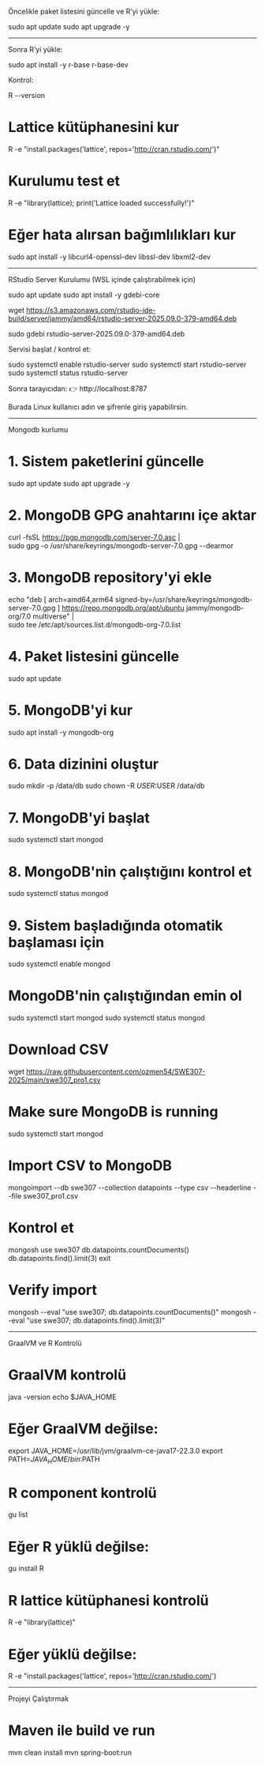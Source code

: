 Öncelikle paket listesini güncelle ve R’yi yükle:

sudo apt update
sudo apt upgrade -y

----------------------------------------------------------------------------------

Sonra R’yi yükle:

sudo apt install -y r-base r-base-dev

Kontrol:

R --version 

# Lattice kütüphanesini kur
R -e "install.packages('lattice', repos='http://cran.rstudio.com/')"

# Kurulumu test et
R -e "library(lattice); print('Lattice loaded successfully!')"

# Eğer hata alırsan bağımlılıkları kur
sudo apt install -y libcurl4-openssl-dev libssl-dev libxml2-dev

----------------------------------------------------------------------------------

RStudio Server Kurulumu (WSL içinde çalıştırabilmek için)

sudo apt update
sudo apt install -y gdebi-core

wget https://s3.amazonaws.com/rstudio-ide-build/server/jammy/amd64/rstudio-server-2025.09.0-379-amd64.deb

sudo gdebi rstudio-server-2025.09.0-379-amd64.deb


Servisi başlat / kontrol et:

sudo systemctl enable rstudio-server
sudo systemctl start rstudio-server
sudo systemctl status rstudio-server

Sonra tarayıcıdan:
👉 http://localhost:8787

Burada Linux kullanıcı adın ve şifrenle giriş yapabilirsin.

----------------------------------------------------------------------------------

Mongodb kurlumu

# 1. Sistem paketlerini güncelle
sudo apt update
sudo apt upgrade -y

# 2. MongoDB GPG anahtarını içe aktar
curl -fsSL https://pgp.mongodb.com/server-7.0.asc | \
   sudo gpg -o /usr/share/keyrings/mongodb-server-7.0.gpg --dearmor

# 3. MongoDB repository'yi ekle
echo "deb [ arch=amd64,arm64 signed-by=/usr/share/keyrings/mongodb-server-7.0.gpg ] https://repo.mongodb.org/apt/ubuntu jammy/mongodb-org/7.0 multiverse" | \
   sudo tee /etc/apt/sources.list.d/mongodb-org-7.0.list

# 4. Paket listesini güncelle
sudo apt update

# 5. MongoDB'yi kur
sudo apt install -y mongodb-org

# 6. Data dizinini oluştur
sudo mkdir -p /data/db
sudo chown -R $USER:$USER /data/db

# 7. MongoDB'yi başlat
sudo systemctl start mongod

# 8. MongoDB'nin çalıştığını kontrol et
sudo systemctl status mongod

# 9. Sistem başladığında otomatik başlaması için
sudo systemctl enable mongod

# MongoDB'nin çalıştığından emin ol
sudo systemctl start mongod
sudo systemctl status mongod
# Download CSV
wget https://raw.githubusercontent.com/ozmen54/SWE307-2025/main/swe307_pro1.csv

# Make sure MongoDB is running
sudo systemctl start mongod

# Import CSV to MongoDB
mongoimport --db swe307 --collection datapoints --type csv --headerline --file swe307_pro1.csv

# Kontrol et
mongosh
use swe307
db.datapoints.countDocuments()
db.datapoints.find().limit(3)
exit

# Verify import
mongosh --eval "use swe307; db.datapoints.countDocuments()"
mongosh --eval "use swe307; db.datapoints.find().limit(3)"

----------------------------------------------------------------------------------
GraalVM ve R Kontrolü

# GraalVM kontrolü
java -version
echo $JAVA_HOME

# Eğer GraalVM değilse:
export JAVA_HOME=/usr/lib/jvm/graalvm-ce-java17-22.3.0
export PATH=$JAVA_HOME/bin:$PATH

# R component kontrolü
gu list

# Eğer R yüklü değilse:
gu install R

# R lattice kütüphanesi kontrolü
R -e "library(lattice)"

# Eğer yüklü değilse:
R -e "install.packages('lattice', repos='http://cran.rstudio.com/')

----------------------------------------------------------------------------------

Projeyi Çalıştırmak

# Maven ile build ve run
mvn clean install
mvn spring-boot:run
